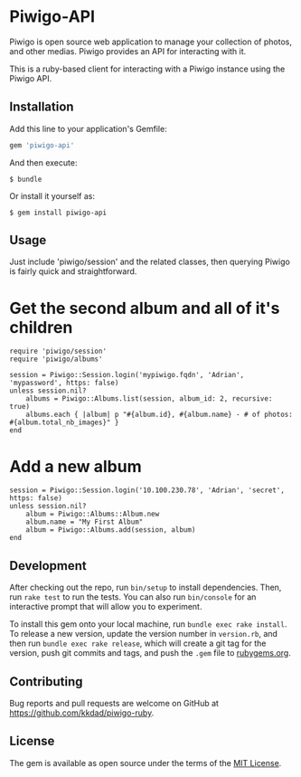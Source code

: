 # Piwigo-API

Piwigo is open source web application to manage your collection of photos, and other medias. Piwigo provides an API for interacting with it. 

This is a ruby-based client for interacting with a Piwigo instance using the Piwigo API.

## Installation

Add this line to your application's Gemfile:

```ruby
gem 'piwigo-api'
```

And then execute:

    $ bundle

Or install it yourself as:

    $ gem install piwigo-api

## Usage

Just include 'piwigo/session' and the related classes, then querying Piwigo is fairly quick and straightforward.

# Get the second album and all of it's children


```
require 'piwigo/session'
require 'piwigo/albums'

session = Piwigo::Session.login('mypiwigo.fqdn', 'Adrian', 'mypassword', https: false) 
unless session.nil? 
    albums = Piwigo::Albums.list(session, album_id: 2, recursive: true)
    albums.each { |album| p "#{album.id}, #{album.name} - # of photos: #{album.total_nb_images}" }
end
```

# Add a new album
```
session = Piwigo::Session.login('10.100.230.78', 'Adrian', 'secret', https: false) 
unless session.nil? 
    album = Piwigo::Albums::Album.new
    album.name = "My First Album"
    album = Piwigo::Albums.add(session, album)
end
```


## Development

After checking out the repo, run `bin/setup` to install dependencies. Then, run `rake test` to run the tests. You can also run `bin/console` for an interactive prompt that will allow you to experiment.

To install this gem onto your local machine, run `bundle exec rake install`. To release a new version, update the version number in `version.rb`, and then run `bundle exec rake release`, which will create a git tag for the version, push git commits and tags, and push the `.gem` file to [rubygems.org](https://rubygems.org).

## Contributing

Bug reports and pull requests are welcome on GitHub at https://github.com/kkdad/piwigo-ruby.

## License

The gem is available as open source under the terms of the [MIT License](https://opensource.org/licenses/MIT).
